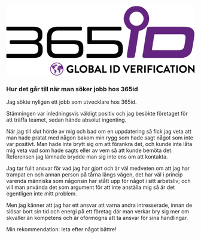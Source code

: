 ![Logo](logo.png)

### Hur det går till när man söker jobb hos 365id

Jag sökte nyligen ett jobb som utvecklare hos 365id.

Stämningen var inledningsvis väldigt positiv och jag besökte företaget för att träffa teamet, sedan hände absolut ingenting.

När jag till slut hörde av mig och bad om en uppdatering så fick jag veta att man hade pratat med någon bakom min rygg som hade sagt något som inte var positivt. Man hade inte brytt sig om att förankra det, och kunde inte låta mig veta vad som hade sagts eller av vem så att kunde bemöta det. Referensen jag lämnade brydde man sig inte ens om att kontakta.

Jag tar fullt ansvar för vad jag har gjort och är väl medveten om att jag har trampat en och annan person på tårna längs vägen, det har väl i princip varenda människa som någonsin har stått upp för något i sitt arbetsliv; och vill man använda det som argument för att inte anställa mig så är det egentligen inte mitt problem.

Men jag känner att jag har ett ansvar att varna andra intresserade, innan de slösar bort sin tid och energi på ett företag där man verkar bry sig mer om skvaller än kompetens och är oförmögna att ta ansvar för sina handlingar.

Min rekommendation: leta efter något bättre!
